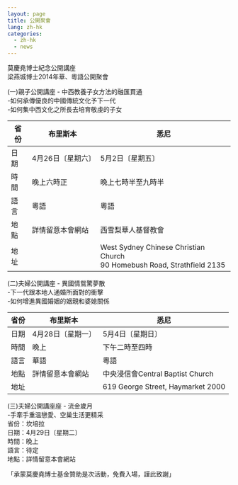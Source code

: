 ```yaml
---  
layout: page  
title: 公開聚會  
lang: zh-hk  
categories:   
  - zh-hk  
  - news  
---  
```

  
莫慶堯博士紀念公開講座  
梁燕城博士2014年華、粵語公開聚會  
  
(一)親子公開講座 - 中西教養子女方法的融匯貫通    
-如何承傳優良的中國傳統文化予下一代    
-如何集中西文化之所長去培育敬虔的子女      
  
|省份|布里斯本|悉尼|  
--- | --- | ---    
|日期|4月26日〔星期六〕|5月2日〔星期五〕|    
|時間|晚上六時正       |晚上七時半至九時半|     
|語言|粵語             |粵語|     
|地點|詳情留意本會網站|西雪梨華人基督教會|    
|地址||West Sydney Chinese Christian Church <br> 90 Homebush Road, Strathfield 2135|    
  
                    
  
  
(二)夫婦公開講座 - 異國情鴛驚夢散    
-下一代跟本地人通婚所面對的衝擊    
-如何增進異國婚姻的姻親和婆媳關係    
  
|省份|布里斯本|悉尼  |  
|--- | --- | ---    |  
|日期|4月28日〔星期一〕|5月4日〔星期日〕  |  
|時間|晚上|下午二時至四時  |  
|語言|華語|粵語 |  
|地點|詳情留意本會網站|中央浸信會Central Baptist Church  |  
|地址||619 George Street, Haymarket 2000|    
  
  
(三)夫婦公開講座座 - 流金歲月  
-手牽手重温戀愛、空巢生活更精采  
省份：坎培拉  
日期：4月29日〔星期二〕  
時間：晚上  
語言：待定  
地點：詳情留意本會網站  
  
「承蒙莫慶堯博士基金贊助是次活動，免費入場，謹此致謝」  
  
